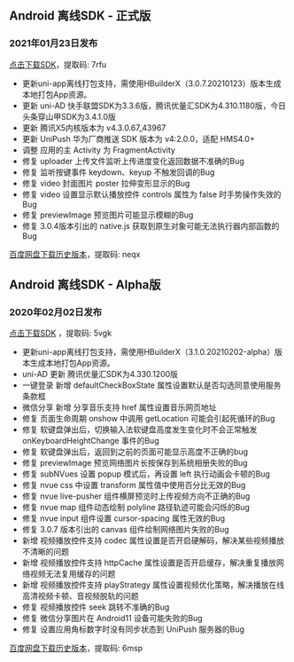 ## Android 离线SDK - 正式版

### 2021年01月23日发布
[点击下载SDK](https://pan.baidu.com/s/14SZ-CjlbaNtGHk3CpamgXQ)，提取码: 7rfu

+ 更新uni-app离线打包支持，需使用HBuilderX（3.0.7.20210123）版本生成本地打包App资源。
+ 更新 uni-AD 快手联盟SDK为3.3.6版，腾讯优量汇SDK为4.310.1180版，今日头条穿山甲SDK为3.4.1.0版
+ 更新 腾讯X5内核版本为 v4.3.0.67_43967
+ 更新 UniPush 华为厂商推送 SDK 版本为 v4:2.0.0，适配 HMS4.0+
+ 调整 应用的主 Activity 为 FragmentActivity
+ 修复 uploader 上传文件监听上传进度变化返回数据不准确的Bug
+ 修复 监听按键事件 keydown、keyup 不触发回调的Bug
+ 修复 video 封面图片 poster 拉伸变形显示的Bug
+ 修复 video 设置显示默认播放控件 controls 属性为 false 时手势操作失效的Bug
+ 修复 previewImage 预览图片可能显示模糊的Bug
+ 修复 3.0.4版本引出的 native.js 获取到原生对象可能无法执行器内部函数的Bug

[百度网盘下载历史版本](https://pan.baidu.com/s/1Gpbnq3wLvvnRO6W-SlvVpA)，提取码: neqx



## Android 离线SDK - Alpha版

### 2020年02月02日发布
[点击下载SDK](https://pan.baidu.com/s/1NLBTW94Im_zg5R38Wiijdg) ，提取码: 5vgk

+ 更新uni-app离线打包支持，需使用HBuilderX（3.1.0.20210202-alpha）版本生成本地打包App资源。
+ uni-AD 更新 腾讯优量汇SDK为4.330.1200版
+ 一键登录 新增 defaultCheckBoxState 属性设置默认是否勾选同意使用服务条款框
+ 微信分享 新增 分享音乐支持 href 属性设置音乐网页地址
+ 修复 页面生命周期 onshow 中调用 getLocation 可能会引起死循环的Bug
+ 修复 软键盘弹出后，切换输入法软键盘高度发生变化时不会正常触发 onKeyboardHeightChange 事件的Bug
+ 修复 软键盘弹出后，返回到之前的页面可能显示高度不正确的bug
+ 修复 previewImage 预览网络图片长按保存到系统相册失败的Bug
+ 修复 subNVues 设置 popup 模式后，再设置 left 执行动画会卡顿的Bug
+ 修复 nvue css 中设置 transform 属性值中使用百分比无效的Bug
+ 修复 nvue live-pusher 组件横屏预览时上传视频方向不正确的Bug
+ 修复 nvue map 组件动态绘制 polyline 路径轨迹可能会闪烁的Bug
+ 修复 nvue input 组件设置 cursor-spacing 属性无效的Bug
+ 修复 3.0.7 版本引出的 canvas 组件绘制网络图片失败的Bug
+ 新增 视频播放控件支持 codec 属性设置是否开启硬解码，解决某些视频播放不清晰的问题
+ 新增 视频播放控件支持 httpCache 属性设置是否开启缓存，解决重复播放网络视频无法复用缓存的问题
+ 新增 视频播放控件支持 playStrategy 属性设置视频优化策略，解决播放在线高清视频卡顿、音视频脱轨的问题
+ 修复 视频播放控件 seek 跳转不准确的Bug
+ 修复 微信分享图片在 Android11 设备可能失败的Bug
+ 修复 设置应用角标数字时没有同步状态到 UniPush 服务器的Bug

[百度网盘下载历史版本](https://pan.baidu.com/s/10fne34bwxWGtDJTd4PhroA)，提取码: 6msp
